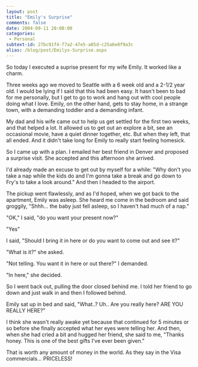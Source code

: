 ```yaml
---
layout: post
title: "Emily's Surprise"
comments: false
date: 2004-09-11 20:08:00
categories:
 - Personal
subtext-id: 27bc91f4-f7a2-47e5-a85d-c25a6e0f9a3c
alias: /blog/post/Emilys-Surprise.aspx
---
```



So today I executed a suprise present for my wife Emily. It worked like a charm.

Three weeks ago we moved to Seattle with a 6 week old and a 2-1/2 year old. I would be lying if I said that this had been easy. It hasn't been to bad for me personally, but I get to go to work and hang out with cool people doing what I love. Emily, on the other hand, gets to stay home, in a strange town, with a demanding toddler and a demanding infant.

My dad and his wife came out to help us get settled for the first two weeks, and that helped a lot. It allowed us to get out an explore a bit, see an occasional movie, have a quiet dinner together, etc. But when they left, that all ended. And it didn't take long for Emily to really start feeling homesick.

So I came up with a plan. I emailed her best friend in Denver and proposed a surprise visit. She accepted and this afternoon she arrived.

I'd already made an excuse to get out by myself for a while: "Why don't you take a nap while the kids do and I'm gonna take a break and go down to Fry's to take a look around." And then I headed to the airport.

The pickup went flawlessly, and as I'd hoped, when we got back to the apartment, Emily was asleep. She heard me come in the bedroom and said groggily, "Shhh... the baby just fell asleep, so I haven't had much of a nap."

"OK," I said, "do you want your present now?"

"Yes"

I said, "Should I bring it in here or do you want to come out and see it?" 

"What is it?" she asked.

"Not telling. You want it in here or out there?" I demanded.

"In here," she decided.

So I went back out, pulling the door closed behind me. I told her friend to go down and just walk in and then I followed behind.

Emily sat up in bed and said, "What..? Uh.. Are you really here? ARE YOU REALLY HERE?"

I think she wasn't really awake yet because that continued for 5 minutes or so before she finally accepted what her eyes were telling her. And then, when she had cried a bit and hugged her friend, she said to me, "Thanks honey. This is one of the best gifts I've ever been given."

That is worth any amount of money in the world. As they say in the Visa commercials... PRICELESS!
